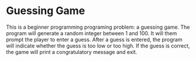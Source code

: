 # Guessing Game

This is a beginner programming programing problem: a guessing game. The program
will generate a random integer between 1 and 100. It will them prompt the
player to enter a guess. After a guess is entered, the program will indicate
whether the guess is too low or too high. If the guess is correct, the game
will print a congratulatory message and exit.
